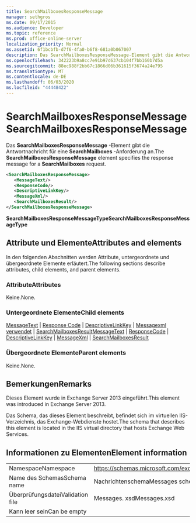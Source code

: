 ```yaml
---
title: SearchMailboxesResponseMessage
manager: sethgros
ms.date: 09/17/2015
ms.audience: Developer
ms.topic: reference
ms.prod: office-online-server
localization_priority: Normal
ms.assetid: 6f1bcbfb-d7f6-4fa0-b6f8-681a0b067007
description: Das SearchMailboxesResponseMessage-Element gibt die Antwortnachricht für eine SearchMailboxes-Anforderung an.
ms.openlocfilehash: 342223b9a8cc7e91b97d637cb104f7bb160b7d5a
ms.sourcegitcommit: 88ec988f2bb67c1866d06b361615f3674a24e795
ms.translationtype: MT
ms.contentlocale: de-DE
ms.lasthandoff: 06/03/2020
ms.locfileid: "44448422"
---
```

# <a name="searchmailboxesresponsemessage"></a><span data-ttu-id="3f693-103">SearchMailboxesResponseMessage</span><span class="sxs-lookup"><span data-stu-id="3f693-103">SearchMailboxesResponseMessage</span></span>

<span data-ttu-id="3f693-104">Das **SearchMailboxesResponseMessage** -Element gibt die Antwortnachricht für eine **SearchMailboxes** -Anforderung an.</span><span class="sxs-lookup"><span data-stu-id="3f693-104">The **SearchMailboxesResponseMessage** element specifies the response message for a **SearchMailboxes** request.</span></span> 
  
```XML
<SearchMailboxesResponseMessage>
   <MessageText/>
   <ResponseCode/>
   <DescriptiveLinkKey/>
   <MessageXml/>
   <SearchMailboxesResult/>
</SearchMailboxesResponseMessage>
```

 <span data-ttu-id="3f693-105">**SearchMailboxesResponseMessageType**</span><span class="sxs-lookup"><span data-stu-id="3f693-105">**SearchMailboxesResponseMessageType**</span></span>
## <a name="attributes-and-elements"></a><span data-ttu-id="3f693-106">Attribute und Elemente</span><span class="sxs-lookup"><span data-stu-id="3f693-106">Attributes and elements</span></span>

<span data-ttu-id="3f693-107">In den folgenden Abschnitten werden Attribute, untergeordnete und übergeordnete Elemente erläutert.</span><span class="sxs-lookup"><span data-stu-id="3f693-107">The following sections describe attributes, child elements, and parent elements.</span></span>
  
### <a name="attributes"></a><span data-ttu-id="3f693-108">Attribute</span><span class="sxs-lookup"><span data-stu-id="3f693-108">Attributes</span></span>

<span data-ttu-id="3f693-109">Keine.</span><span class="sxs-lookup"><span data-stu-id="3f693-109">None.</span></span>
  
### <a name="child-elements"></a><span data-ttu-id="3f693-110">Untergeordnete Elemente</span><span class="sxs-lookup"><span data-stu-id="3f693-110">Child elements</span></span>

<span data-ttu-id="3f693-111">[MessageText](messagetext.md)  |  [Response Code](responsecode.md)  |  [DescriptiveLinkKey](descriptivelinkkey.md)  |  [Messagexml verwendet](messagexml.md)  |  [SearchMailboxesResult](searchmailboxesresult.md)</span><span class="sxs-lookup"><span data-stu-id="3f693-111">[MessageText](messagetext.md) | [ResponseCode](responsecode.md) | [DescriptiveLinkKey](descriptivelinkkey.md) | [MessageXml](messagexml.md) | [SearchMailboxesResult](searchmailboxesresult.md)</span></span>
  
### <a name="parent-elements"></a><span data-ttu-id="3f693-112">Übergeordnete Elemente</span><span class="sxs-lookup"><span data-stu-id="3f693-112">Parent elements</span></span>

<span data-ttu-id="3f693-113">Keine.</span><span class="sxs-lookup"><span data-stu-id="3f693-113">None.</span></span>
  
## <a name="remarks"></a><span data-ttu-id="3f693-114">Bemerkungen</span><span class="sxs-lookup"><span data-stu-id="3f693-114">Remarks</span></span>

<span data-ttu-id="3f693-115">Dieses Element wurde in Exchange Server 2013 eingeführt.</span><span class="sxs-lookup"><span data-stu-id="3f693-115">This element was introduced in Exchange Server 2013.</span></span>
  
<span data-ttu-id="3f693-116">Das Schema, das dieses Element beschreibt, befindet sich im virtuellen IIS-Verzeichnis, das Exchange-Webdienste hostet.</span><span class="sxs-lookup"><span data-stu-id="3f693-116">The schema that describes this element is located in the IIS virtual directory that hosts Exchange Web Services.</span></span>
  
## <a name="element-information"></a><span data-ttu-id="3f693-117">Informationen zu Elementen</span><span class="sxs-lookup"><span data-stu-id="3f693-117">Element information</span></span>

|||
|:-----|:-----|
|<span data-ttu-id="3f693-118">Namespace</span><span class="sxs-lookup"><span data-stu-id="3f693-118">Namespace</span></span>  <br/> |https://schemas.microsoft.com/exchange/services/2006/messages  <br/> |
|<span data-ttu-id="3f693-119">Name des Schemas</span><span class="sxs-lookup"><span data-stu-id="3f693-119">Schema name</span></span>  <br/> |<span data-ttu-id="3f693-120">Nachrichtenschema</span><span class="sxs-lookup"><span data-stu-id="3f693-120">Messages schema</span></span>  <br/> |
|<span data-ttu-id="3f693-121">Überprüfungsdatei</span><span class="sxs-lookup"><span data-stu-id="3f693-121">Validation file</span></span>  <br/> |<span data-ttu-id="3f693-122">Messages. xsd</span><span class="sxs-lookup"><span data-stu-id="3f693-122">Messages.xsd</span></span>  <br/> |
|<span data-ttu-id="3f693-123">Kann leer sein</span><span class="sxs-lookup"><span data-stu-id="3f693-123">Can be empty</span></span>  <br/> ||
   

